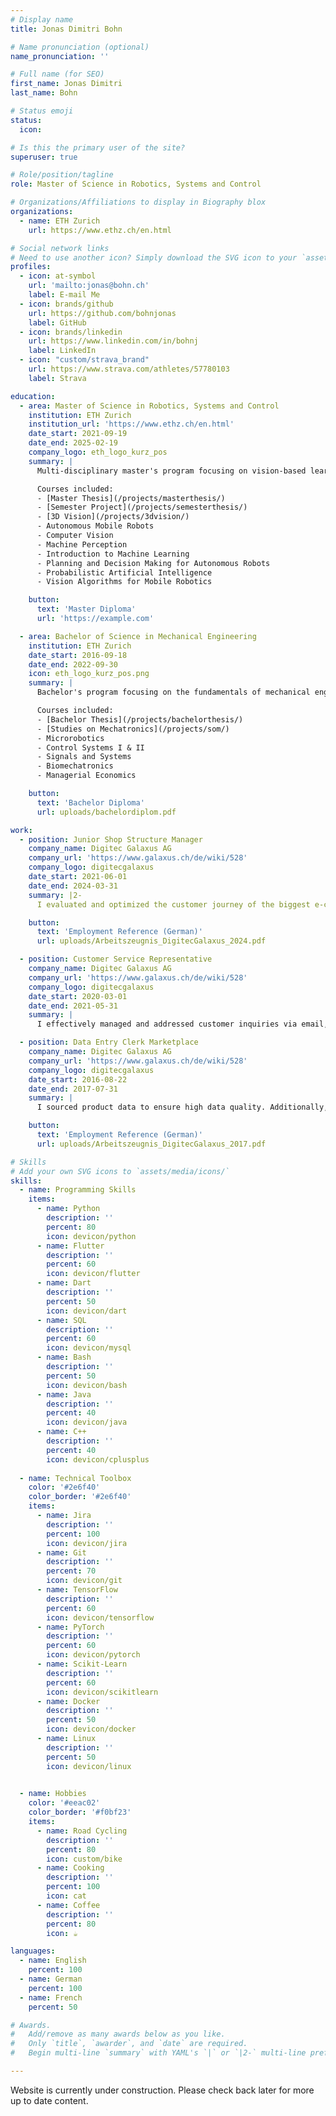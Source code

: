 ```yaml
---
# Display name
title: Jonas Dimitri Bohn

# Name pronunciation (optional)
name_pronunciation: ''

# Full name (for SEO)
first_name: Jonas Dimitri
last_name: Bohn

# Status emoji
status:
  icon:

# Is this the primary user of the site?
superuser: true

# Role/position/tagline
role: Master of Science in Robotics, Systems and Control

# Organizations/Affiliations to display in Biography blox
organizations:
  - name: ETH Zurich
    url: https://www.ethz.ch/en.html

# Social network links
# Need to use another icon? Simply download the SVG icon to your `assets/media/icons/` folder.
profiles:
  - icon: at-symbol
    url: 'mailto:jonas@bohn.ch'
    label: E-mail Me
  - icon: brands/github
    url: https://github.com/bohnjonas
    label: GitHub
  - icon: brands/linkedin
    url: https://www.linkedin.com/in/bohnj
    label: LinkedIn
  - icon: "custom/strava_brand"
    url: https://www.strava.com/athletes/57780103
    label: Strava

education:
  - area: Master of Science in Robotics, Systems and Control
    institution: ETH Zurich
    institution_url: 'https://www.ethz.ch/en.html'
    date_start: 2021-09-19
    date_end: 2025-02-19
    company_logo: eth_logo_kurz_pos
    summary: |
      Multi-disciplinary master's program focusing on vision-based learning, path-planning, and general applications of machine learning methods in robotic applications or data analysis.

      Courses included:
      - [Master Thesis](/projects/masterthesis/)
      - [Semester Project](/projects/semesterthesis/)
      - [3D Vision](/projects/3dvision/)
      - Autonomous Mobile Robots
      - Computer Vision
      - Machine Perception
      - Introduction to Machine Learning
      - Planning and Decision Making for Autonomous Robots
      - Probabilistic Artificial Intelligence
      - Vision Algorithms for Mobile Robotics

    button:
      text: 'Master Diploma'
      url: 'https://example.com'

  - area: Bachelor of Science in Mechanical Engineering
    institution: ETH Zurich
    date_start: 2016-09-18
    date_end: 2022-09-30
    icon: eth_logo_kurz_pos.png
    summary: |
      Bachelor's program focusing on the fundamentals of mechanical engineering, including thermodynamics, fluid dynamics, and control systems with a strong emphasis on mathematical and physical foundations.

      Courses included:
      - [Bachelor Thesis](/projects/bachelorthesis/)
      - [Studies on Mechatronics](/projects/som/)
      - Microrobotics
      - Control Systems I & II
      - Signals and Systems
      - Biomechatronics
      - Managerial Economics

    button:
      text: 'Bachelor Diploma'
      url: uploads/bachelordiplom.pdf

work:
  - position: Junior Shop Structure Manager
    company_name: Digitec Galaxus AG
    company_url: 'https://www.galaxus.ch/de/wiki/528'
    company_logo: digitecgalaxus
    date_start: 2021-06-01
    date_end: 2024-03-31
    summary: |2-
      I evaluated and optimized the customer journey of the biggest e-commerce shop in Switzerland using tools such as Google Analytics, Sistrix, SQL databases and Tableau reporting.

    button:
      text: 'Employment Reference (German)'
      url: uploads/Arbeitszeugnis_DigitecGalaxus_2024.pdf

  - position: Customer Service Representative
    company_name: Digitec Galaxus AG
    company_url: 'https://www.galaxus.ch/de/wiki/528'
    company_logo: digitecgalaxus
    date_start: 2020-03-01
    date_end: 2021-05-31
    summary: |
      I effectively managed and addressed customer inquiries via email, ensuring prompt and satisfactory responses working from home during the pandemic.

  - position: Data Entry Clerk Marketplace
    company_name: Digitec Galaxus AG
    company_url: 'https://www.galaxus.ch/de/wiki/528'
    company_logo: digitecgalaxus
    date_start: 2016-08-22
    date_end: 2017-07-31
    summary: |
      I sourced product data to ensure high data quality. Additionally, I was responsible for developing internal processes for the data processing of new marketplace suppliers and representing my team in company meetings.

    button:
      text: 'Employment Reference (German)'
      url: uploads/Arbeitszeugnis_DigitecGalaxus_2017.pdf

# Skills
# Add your own SVG icons to `assets/media/icons/`
skills:
  - name: Programming Skills
    items:
      - name: Python
        description: ''
        percent: 80
        icon: devicon/python
      - name: Flutter
        description: ''
        percent: 60
        icon: devicon/flutter
      - name: Dart
        description: ''
        percent: 50
        icon: devicon/dart
      - name: SQL
        description: ''
        percent: 60
        icon: devicon/mysql
      - name: Bash
        description: ''
        percent: 50
        icon: devicon/bash
      - name: Java
        description: ''
        percent: 40
        icon: devicon/java
      - name: C++
        description: ''
        percent: 40
        icon: devicon/cplusplus
    
  - name: Technical Toolbox
    color: '#2e6f40'
    color_border: '#2e6f40'
    items:
      - name: Jira
        description: ''
        percent: 100
        icon: devicon/jira
      - name: Git
        description: ''
        percent: 70
        icon: devicon/git
      - name: TensorFlow
        description: ''
        percent: 60
        icon: devicon/tensorflow
      - name: PyTorch
        description: ''
        percent: 60
        icon: devicon/pytorch
      - name: Scikit-Learn
        description: ''
        percent: 60
        icon: devicon/scikitlearn
      - name: Docker
        description: ''
        percent: 50
        icon: devicon/docker
      - name: Linux
        description: ''
        percent: 50
        icon: devicon/linux
      

  - name: Hobbies
    color: '#eeac02'
    color_border: '#f0bf23'
    items:
      - name: Road Cycling
        description: ''
        percent: 80
        icon: custom/bike
      - name: Cooking
        description: ''
        percent: 100
        icon: cat
      - name: Coffee
        description: ''
        percent: 80
        icon: ☕️

languages:
  - name: English
    percent: 100
  - name: German
    percent: 100
  - name: French
    percent: 50

# Awards.
#   Add/remove as many awards below as you like.
#   Only `title`, `awarder`, and `date` are required.
#   Begin multi-line `summary` with YAML's `|` or `|2-` multi-line prefix and indent 2 spaces below.

---
```


Website is currently under construction. Please check back later for more up to date content.

<!-- I am currently without a job but looking for a challenging opportunity in a company that is looking for a highly motivated, solution seeking and team oriented individual. -->
